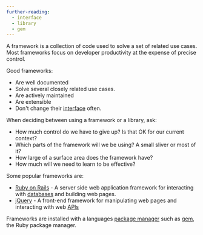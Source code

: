 ```yaml
---
further-reading:
  - interface
  - library
  - gem
---
```

A framework is a collection of code used to solve a set of related use cases.
Most frameworks focus on developer productivity at the expense of precise
control.

Good frameworks:

* Are well documented
* Solve several closely related use cases.
* Are actively maintained
* Are extensible
* Don't change their [interface](/interface) often.

When deciding between using a framework or a library, ask:

* How much control do we have to give up? Is that OK for our current context?
* Which parts of the framework will we be using? A small sliver or most of it?
* How large of a surface area does the framework have?
* How much will we need to learn to be effective?

Some popular frameworks are:

* [Ruby on Rails](http://rubyonrails.org) - A server side web application
  framework for interacting with [databases](/database) and building web pages.
* [jQuery](http://jquery.com) - A front-end framework for manipulating web pages
  and interacting with web [APIs](/api-application-programming-interface)

Frameworks are installed with a languages [package
manager](/package-manager#language-package-managers) such as [gem](/gem), the
Ruby package manager.
